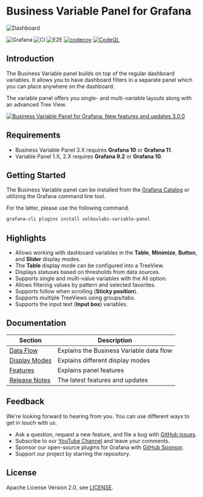 # Business Variable Panel for Grafana

![Dashboard](https://github.com/VolkovLabs/volkovlabs-variable-panel/raw/main/src/img/dashboard.png)

![Grafana](https://img.shields.io/badge/Grafana-11.0-orange)
![CI](https://github.com/volkovlabs/volkovlabs-variable-panel/workflows/CI/badge.svg)
![E2E](https://github.com/volkovlabs/volkovlabs-variable-panel/workflows/E2E/badge.svg)
[![codecov](https://codecov.io/gh/VolkovLabs/volkovlabs-variable-panel/branch/main/graph/badge.svg)](https://codecov.io/gh/VolkovLabs/volkovlabs-variable-panel)
[![CodeQL](https://github.com/VolkovLabs/volkovlabs-variable-panel/actions/workflows/codeql-analysis.yml/badge.svg)](https://github.com/VolkovLabs/volkovlabs-variable-panel/actions/workflows/codeql-analysis.yml)

## Introduction

The Business Variable panel builds on top of the regular dashboard variables. It allows you to have dashboard filters in a separate panel which you can place anywhere on the dashboard.

The variable panel offers you single- and multi-variable layouts along with an advanced Tree View.

[![Business Variable Panel for Grafana. New features and updates 3.0.0](https://raw.githubusercontent.com/volkovlabs/volkovlabs-variable-panel/main/img/business-variable.png)](https://youtu.be/vcdcLDVQYek)

## Requirements

- Business Variable Panel 3.X requires **Grafana 10** or **Grafana 11**.
- Variable Panel 1.X, 2.X requires **Grafana 9.2** or **Grafana 10**.

## Getting Started

The Business Variable panel can be installed from the [Grafana Catalog](https://grafana.com/grafana/plugins/volkovlabs-variable-panel/) or utilizing the Grafana command line tool.

For the latter, please use the following command.

```bash
grafana-cli plugins install volkovlabs-variable-panel
```

## Highlights

- Allows working with dashboard variables in the **Table**, **Minimize**, **Button**, and **Slider** display modes.
- The **Table** display mode can be configured into a TreeView.
- Displays statuses based on thresholds from data sources.
- Supports single and multi-value variables with the All option.
- Allows filtering values by pattern and selected favorites.
- Supports follow when scrolling (**Sticky position**).
- Supports multiple TreeViews using groups/tabs.
- Supports the input text (**Input box**) variables.

## Documentation

| Section                                                                           | Description                              |
| --------------------------------------------------------------------------------- | ---------------------------------------- |
| [Data Flow](https://volkovlabs.io/plugins/volkovlabs-variable-panel/data-flow/)   | Explains the Business Variable data flow |
| [Display Modes](https://volkovlabs.io/plugins/volkovlabs-variable-panel/layout/)  | Explains different display modes         |
| [Features](https://volkovlabs.io/plugins/volkovlabs-variable-panel/features/)     | Explains panel features                  |
| [Release Notes](https://volkovlabs.io/plugins/volkovlabs-variable-panel/release/) | The latest features and updates          |

## Feedback

We're looking forward to hearing from you. You can use different ways to get in touch with us.

- Ask a question, request a new feature, and file a bug with [GitHub issues](https://github.com/volkovlabs/volkovlabs-variable-panel/issues/new/choose).
- Subscribe to our [YouTube Channel](https://www.youtube.com/@volkovlabs) and leave your comments.
- Sponsor our open-source plugins for Grafana with [GitHub Sponsor](https://github.com/sponsors/VolkovLabs).
- Support our project by starring the repository.

## License

Apache License Version 2.0, see [LICENSE](https://github.com/volkovlabs/volkovlabs-variable-panel/blob/main/LICENSE).
